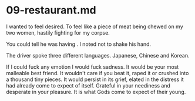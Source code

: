 # 09-restaurant.md

I wanted to feel desired. To feel like a piece of meat being chewed on my two women, hastily fighting for my corpse.

You could tell he was having  . I noted not to shake his hand.

The driver spoke three different languages. Japanese, Chinese and Korean.



If I could fuck any emotion I would fuck sadness. It would be your most malleable best friend. It wouldn't care if you beat it, raped it or crushed into a thousand tiny pieces. It would persist in its grief, elated in the distress it had already come to expect of itself. Grateful in your neediness and desperate in your pleasure. It is what Gods come to expect of their young.
